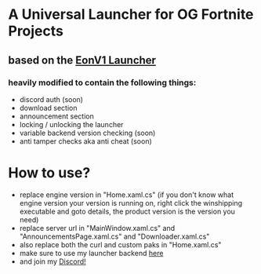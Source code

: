 # A Universal Launcher for OG Fortnite Projects
## based on the [EonV1 Launcher](https://github.com/eonfn/Launcher-V1)
### heavily modified to contain the following things:
- discord auth (soon)
- download section
- announcement section
- locking / unlocking the launcher
- variable backend version checking (soon)
- anti tamper checks aka anti cheat (soon)

# How to use?
- replace engine version in "Home.xaml.cs" (if you don't know what engine version your version is running on, right click the winshipping executable and goto details, the product version is the version you need)
- replace server url in "MainWindow.xaml.cs" and "AnnouncementsPage.xaml.cs" and "Downloader.xaml.cs"
- also replace both the curl and custom paks in "Home.xaml.cs"
- make sure to use my launcher backend [here](https://github.com/ApfelTeeSaft/STW-Reborn-Launcher-Backend-Public)
- and join my [Discord!](https://discord.gg/prBnJaThgR)
